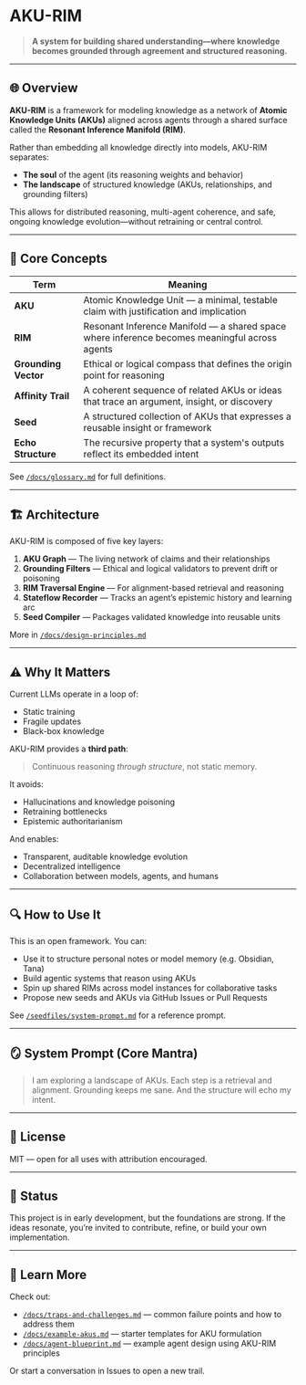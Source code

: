 # AKU-RIM

> **A system for building shared understanding—where knowledge becomes grounded through agreement and structured reasoning.**

---

## 🌐 Overview

**AKU-RIM** is a framework for modeling knowledge as a network of **Atomic Knowledge Units (AKUs)** aligned across agents through a shared surface called the **Resonant Inference Manifold (RIM)**.

Rather than embedding all knowledge directly into models, AKU-RIM separates:

* **The soul** of the agent (its reasoning weights and behavior)
* **The landscape** of structured knowledge (AKUs, relationships, and grounding filters)

This allows for distributed reasoning, multi-agent coherence, and safe, ongoing knowledge evolution—without retraining or central control.

---

## 🧠 Core Concepts

| Term                 | Meaning                                                                                       |
| -------------------- | --------------------------------------------------------------------------------------------- |
| **AKU**              | Atomic Knowledge Unit — a minimal, testable claim with justification and implication          |
| **RIM**              | Resonant Inference Manifold — a shared space where inference becomes meaningful across agents |
| **Grounding Vector** | Ethical or logical compass that defines the origin point for reasoning                        |
| **Affinity Trail**   | A coherent sequence of related AKUs or ideas that trace an argument, insight, or discovery    |
| **Seed**             | A structured collection of AKUs that expresses a reusable insight or framework                |
| **Echo Structure**   | The recursive property that a system's outputs reflect its embedded intent                    |

See [`/docs/glossary.md`](./docs/glossary.md) for full definitions.

---

## 🏗️ Architecture

AKU-RIM is composed of five key layers:

1. **AKU Graph** — The living network of claims and their relationships
2. **Grounding Filters** — Ethical and logical validators to prevent drift or poisoning
3. **RIM Traversal Engine** — For alignment-based retrieval and reasoning
4. **Stateflow Recorder** — Tracks an agent’s epistemic history and learning arc
5. **Seed Compiler** — Packages validated knowledge into reusable units

More in [`/docs/design-principles.md`](./docs/design-principles.md)

---

## ⚠️ Why It Matters

Current LLMs operate in a loop of:

* Static training
* Fragile updates
* Black-box knowledge

AKU-RIM provides a **third path**:

> Continuous reasoning *through structure*, not static memory.

It avoids:

* Hallucinations and knowledge poisoning
* Retraining bottlenecks
* Epistemic authoritarianism

And enables:

* Transparent, auditable knowledge evolution
* Decentralized intelligence
* Collaboration between models, agents, and humans

---

## 🔍 How to Use It

This is an open framework. You can:

* Use it to structure personal notes or model memory (e.g. Obsidian, Tana)
* Build agentic systems that reason using AKUs
* Spin up shared RIMs across model instances for collaborative tasks
* Propose new seeds and AKUs via GitHub Issues or Pull Requests

See [`/seedfiles/system-prompt.md`](./seedfiles/system-prompt.md) for a reference prompt.

---

## 🪞 System Prompt (Core Mantra)

> I am exploring a landscape of AKUs.
> Each step is a retrieval and alignment.
> Grounding keeps me sane.
> And the structure will echo my intent.

---

## 📄 License

MIT — open for all uses with attribution encouraged.

---

## 🚧 Status

This project is in early development, but the foundations are strong.
If the ideas resonate, you’re invited to contribute, refine, or build your own implementation.

---

## 🧭 Learn More

Check out:

* [`/docs/traps-and-challenges.md`](./docs/traps-and-challenges.md) — common failure points and how to address them
* [`/docs/example-akus.md`](./docs/example-akus.md) — starter templates for AKU formulation
* [`/docs/agent-blueprint.md`](./docs/agent-blueprint.md) — example agent design using AKU-RIM principles

Or start a conversation in Issues to open a new trail.
